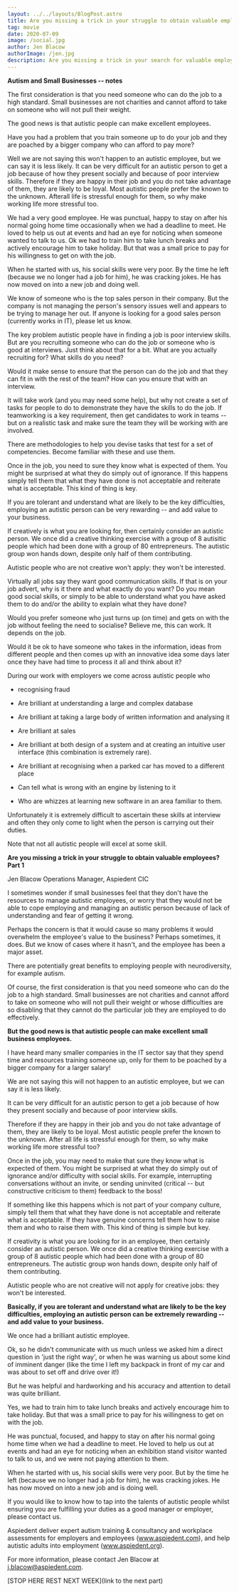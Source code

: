 ```yaml
---
layout: ../../layouts/BlogPost.astro
title: Are you missing a trick in your struggle to obtain valuable employees?
tag: movie
date: 2020-07-09
image: /social.jpg
author: Jen Blacow
authorImage: /jen.jpg
description: Are you missing a trick in your search for valuable employees? With the right understanding in place, employing people with autism could be a brilliant move for your small business.
---
```

**Autism and Small Businesses -- notes**

The first consideration is that you need someone who can do the job to a
high standard. Small businesses are not charities and cannot afford to
take on someone who will not pull their weight.

The good news is that autistic people can make excellent employees.

Have you had a problem that you train someone up to do your job and they
are poached by a bigger company who can afford to pay more?

Well we are not saying this won't happen to an autistic employee, but we
can say it is less likely. It can be very difficult for an autistic
person to get a job because of how they present socially and because of
poor interview skills. Therefore if they are happy in their job and you
do not take advantage of them, they are likely to be loyal. Most
autistic people prefer the known to the unknown. Afterall life is
stressful enough for them, so why make working life more stressful too.

We had a very good employee. He was punctual, happy to stay on after his
normal going home time occasionally when we had a deadline to meet. He
loved to help us out at events and had an eye for noticing when someone
wanted to talk to us. Ok we had to train him to take lunch breaks and
actively encourage him to take holiday. But that was a small price to
pay for his willingness to get on with the job.

When he started with us, his social skills were very poor. By the time
he left (because we no longer had a job for him), he was cracking jokes.
He has now moved on into a new job and doing well.

We know of someone who is the top sales person in their company. But the
company is not managing the person's sensory issues well and appears to
be trying to manage her out. If anyone is looking for a good sales
person (currently works in IT), please let us know.

The key problem autistic people have in finding a job is poor interview
skills. But are you recruiting someone who can do the job or someone who
is good at interviews. Just think about that for a bit. What are you
actually recruiting for? What skills do you need?

Would it make sense to ensure that the person can do the job and that
they can fit in with the rest of the team? How can you ensure that with
an interview.

It will take work (and you may need some help), but why not create a set
of tasks for people to do to demonstrate they have the skills to do the
job. If teamworking is a key requirement, then get candidates to work in
teams -- but on a realistic task and make sure the team they will be
working with are involved.

There are methodologies to help you devise tasks that test for a set of
competencies. Become familiar with these and use them.

Once in the job, you need to sure they know what is expected of them.
You might be surprised at what they do simply out of ignorance. If this
happens simply tell them that what they have done is not acceptable and
reiterate what is acceptable. This kind of thing is key.

If you are tolerant and understand what are likely to be the key
difficulties, employing an autistic person can be very rewarding -- and
add value to your business.

If creatively is what you are looking for, then certainly consider an
autistic person. We once did a creative thinking exercise with a group
of 8 autisitic people which had been done with a group of 80
entrepreneurs. The autistic group won hands down, despite only half of
them contributing.

Autistic people who are not creative won't apply: they won't be
interested.

Virtually all jobs say they want good communication skills. If that is
on your job advert, why is it there and what exactly do you want? Do you
mean good social skills, or simply to be able to understand what you
have asked them to do and/or the ability to explain what they have done?

Would you prefer someone who just turns up (on time) and gets on with
the job without feeling the need to socialise? Believe me, this can
work. It depends on the job.

Would it be ok to have someone who takes in the information, ideas from
different people and then comes up with an innovative idea some days
later once they have had time to process it all and think about it?

During our work with employers we come across autistic people who

-   recognising fraud

-   Are brilliant at understanding a large and complex database

-   Are brilliant at taking a large body of written information and
    analysing it

-   Are brilliant at sales

-   Are brilliant at both design of a system and at creating an
    intuitive user interface (this combination is extremely rare).

-   Are brilliant at recognising when a parked car has moved to a
    different place

-   Can tell what is wrong with an engine by listening to it

-   Who are whizzes at learning new software in an area familiar to
    them.

Unfortunately it is extremely difficult to ascertain these skills at
interview and often they only come to light when the person is carrying
out their duties.

Note that not all autistic people will excel at some skill.

**Are you missing a trick in your struggle to obtain valuable employees?
Part 1**

Jen Blacow Operations Manager, Aspiedent CIC

I sometimes wonder if small businesses feel that they don't have the
resources to manage autistic employees, or worry that they would not be
able to cope employing and managing an autistic person because of lack
of understanding and fear of getting it wrong.

Perhaps the concern is that it would cause so many problems it would
overwhelm the employee's value to the business? Perhaps sometimes, it
does. But we know of cases where it hasn't, and the employee has been a
major asset.

There are potentially great benefits to employing people with
neurodiversity, for example autism.

Of course, the first consideration is that you need someone who can do
the job to a high standard. Small businesses are not charities and
cannot afford to take on someone who will not pull their weight or whose
difficulties are so disabling that they cannot do the particular job
they are employed to do effectively.

**But the good news is that autistic people can make excellent small
business employees.**

I have heard many smaller companies in the IT sector say that they spend
time and resources training someone up, only for them to be poached by a
bigger company for a larger salary!

We are not saying this will not happen to an autistic employee, but we
can say it is less likely.

It can be very difficult for an autistic person to get a job because of
how they present socially and because of poor interview skills.

Therefore if they are happy in their job and you do not take advantage
of them, they are likely to be loyal. Most autistic people prefer the
known to the unknown. After all life is stressful enough for them, so
why make working life more stressful too?

Once in the job, you may need to make that sure they know what is
expected of them. You might be surprised at what they do simply out of
ignorance and/or difficulty with social skills. For example,
interrupting conversations without an invite, or sending uninvited
(critical -- but constructive criticism to them) feedback to the boss!

If something like this happens which is not part of your company
culture, simply tell them that what they have done is not acceptable and
reiterate what is acceptable. If they have genuine concerns tell them
how to raise them and who to raise them with. This kind of thing is
simple but key.

If creativity is what you are looking for in an employee, then certainly
consider an autistic person. We once did a creative thinking exercise
with a group of 8 autistic people which had been done with a group of 80
entrepreneurs. The autistic group won hands down, despite only half of
them contributing.

Autistic people who are not creative will not apply for creative jobs:
they won't be interested.

**Basically, if you are tolerant and understand what are likely to be
the key difficulties, employing an autistic person can be extremely
rewarding -- and add value to your business.**

We once had a brilliant autistic employee.

Ok, so he didn't communicate with us much unless we asked him a direct
question in 'just the right way', or when he was warning us about some
kind of imminent danger (like the time I left my backpack in front of my
car and was about to set off and drive over it!)

But he was helpful and hardworking and his accuracy and attention to
detail was quite brilliant.

Yes, we had to train him to take lunch breaks and actively encourage him
to take holiday. But that was a small price to pay for his willingness
to get on with the job.

He was punctual, focused, and happy to stay on after his normal going
home time when we had a deadline to meet. He loved to help us out at
events and had an eye for noticing when an exhibition stand visitor
wanted to talk to us, and we were not paying attention to them.

When he started with us, his social skills were very poor. But by the
time he left (because we no longer had a job for him), he was cracking
jokes. He has now moved on into a new job and is doing well.

If you would like to know how to tap into the talents of autistic people
whilst ensuring you are fulfilling your duties as a good manager or
employer, please contact us.

Aspiedent deliver expert autism training & consultancy and workplace
assessments for employers and employees (www.aspiedent.com), and help
autistic adults into employment (www.aspiedent.org).

For more information, please contact Jen Blacow at
<j.blacow@aspiedent.com>.

[STOP HERE REST NEXT WEEK](link to the next part)